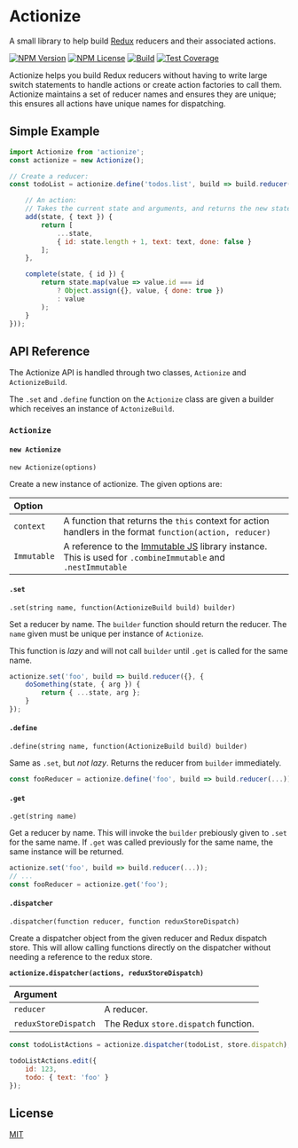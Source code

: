 # Actionize

A small library to help build [Redux](http://redux.js.org/) reducers and their associated actions.

  [![NPM Version][npm-image]][npm-url]
  [![NPM License][npm-license-image]][npm-url]
  [![Build][travis-image]][travis-url]
  [![Test Coverage][coveralls-image]][coveralls-url]

Actionize helps you build Redux reducers without having to write large switch statements to handle actions
or create action factories to call them. Actionize maintains a set of reducer names and ensures they are unique;
this ensures all actions have unique names for dispatching.

## Simple Example

```js
import Actionize from 'actionize';
const actionize = new Actionize();

// Create a reducer:
const todoList = actionize.define('todos.list', build => build.reducer([], {

	// An action:
	// Takes the current state and arguments, and returns the new state.
	add(state, { text }) {
		return [
			...state,
			{ id: state.length + 1, text: text, done: false }
		];
	},

	complete(state, { id }) {
		return state.map(value => value.id === id
			? Object.assign({}, value, { done: true })
			: value
		);
	}
}));
```

## API Reference

The Actionize API is handled through two classes, `Actionize` and `ActionizeBuild`.

The `.set` and `.define` function on the `Actionize` class are given a builder which receives an instance of `ActonizeBuild`.

### `Actionize`

#### `new Actionize`

`new Actionize(options)`

Create a new instance of actionize. The given options are:

|Option||
|:---|:---|
|`context`|A function that returns the `this` context for action handlers in the format `function(action, reducer)`|
|`Immutable`|A reference to the [Immutable JS](https://facebook.github.io/immutable-js/) library instance. This is used for `.combineImmutable` and `.nestImmutable`|

#### `.set`

`.set(string name, function(ActionizeBuild build) builder)`

Set a reducer by name. The `builder` function should return the reducer. The `name` given must be unique per instance of `Actionize`.

This function is _lazy_ and will not call `builder` until `.get` is called for the same name.

```js
actionize.set('foo', build => build.reducer({}, {
	doSomething(state, { arg }) {
		return { ...state, arg };
	}
});
```

#### `.define`

`.define(string name, function(ActionizeBuild build) builder)`

Same as `.set`, but _not lazy_. Returns the reducer from `builder` immediately.

```js
const fooReducer = actionize.define('foo', build => build.reducer(...));
```

#### `.get`

`.get(string name)`

Get a reducer by name. This will invoke the `builder` prebiously given to `.set` for the same name.
If `.get` was called previously for the same name, the same instance will be returned.

```js
actionize.set('foo', build => build.reducer(...));
// ...
const fooReducer = actionize.get('foo');
```

#### `.dispatcher`

`.dispatcher(function reducer, function reduxStoreDispatch)`

Create a dispatcher object from the given reducer and Redux dispatch store.
This will allow calling functions directly on the dispatcher without needing a reference to the redux store.

**`actionize.dispatcher(actions, reduxStoreDispatch)`**

|Argument||
|:---|:---|
|`reducer`|A reducer.|
|`reduxStoreDispatch`|The Redux `store.dispatch` function.|

```js
const todoListActions = actionize.dispatcher(todoList, store.dispatch);

todoListActions.edit({
	id: 123,
	todo: { text: 'foo' }
});
```

## License

  [MIT](LICENSE)

[npm-image]: https://img.shields.io/npm/v/actionize.svg
[npm-license-image]: https://img.shields.io/npm/l/actionize.svg
[npm-url]: https://npmjs.org/package/actionize
[travis-image]: https://img.shields.io/travis/aol/actionize/master.svg
[travis-url]: https://travis-ci.org/aol/actionize
[coveralls-image]: https://img.shields.io/coveralls/aol/actionize/master.svg
[coveralls-url]: https://coveralls.io/github/aol/actionize
